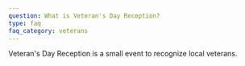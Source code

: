 ```yaml
---
question: What is Veteran's Day Reception?
type: faq
faq_category: veterans
---
```

Veteran's Day Reception is a small event to recognize local veterans. 